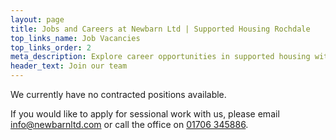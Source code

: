 ```yaml
---
layout: page
title: Jobs and Careers at Newbarn Ltd | Supported Housing Rochdale
top_links_name: Job Vacancies
top_links_order: 2
meta_description: Explore career opportunities in supported housing with Newbarn Ltd in Rochdale. Join our team providing specialised care for vulnerable adults in Greater Manchester.
header_text: Join our team
---
```


We currently have no contracted positions available.

If you would like to apply for sessional work with us, please email [info@newbarnltd.com] or call the office on [01706 345886].

[info@newbarnltd.com]: mailto:info@newbarnltd.com
[01706 345886]: tel:01706345886